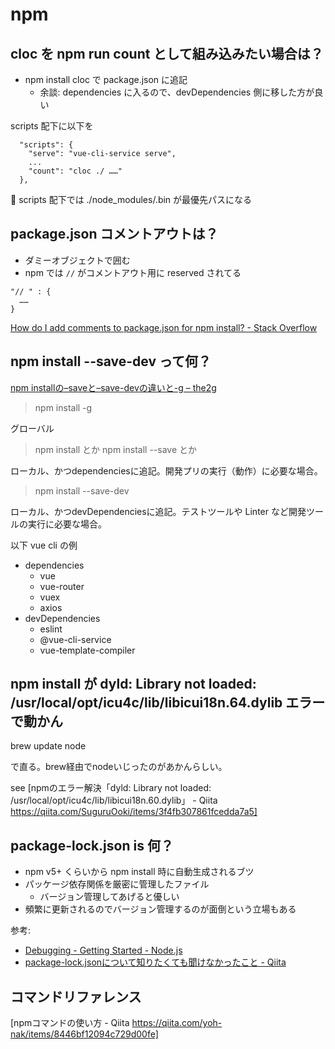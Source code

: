 # npm

## cloc を npm run count として組み込みたい場合は？
- npm install cloc で package.json に追記
    - 余談: dependencies に入るので、devDependencies 側に移した方が良い

scripts 配下に以下を

```
  "scripts": {
    "serve": "vue-cli-service serve",
    ...
    "count": "cloc ./ ……"
  },
```

:memo: scripts 配下では ./node_modules/.bin が最優先パスになる

## package.json コメントアウトは？
- ダミーオブジェクトで囲む
- npm では `//` がコメントアウト用に reserved されてる


```
"// " : {
  ……
}
```

[How do I add comments to package.json for npm install? - Stack Overflow](https://stackoverflow.com/questions/14221579/how-do-i-add-comments-to-package-json-for-npm-install)

## npm install --save-dev って何？
[npm installの–saveと–save-devの違いと-g – the2g](https://the2g.com/2280)

> npm install -g

グローバル

> npm install とか npm install --save とか

ローカル、かつdependenciesに追記。開発プリの実行（動作）に必要な場合。

> npm install --save-dev

ローカル、かつdevDependenciesに追記。テストツールや Linter など開発ツールの実行に必要な場合。

以下 vue cli の例

- dependencies
    - vue
    - vue-router
    - vuex
    - axios
- devDependencies
    - eslint
    - @vue-cli-service
    - vue-template-compiler

## npm install が dyld: Library not loaded: /usr/local/opt/icu4c/lib/libicui18n.64.dylib エラーで動かん
brew update node

で直る。brew経由でnodeいじったのがあかんらしい。

see [npmのエラー解決「dyld: Library not loaded: /usr/local/opt/icu4c/lib/libicui18n.60.dylib」 - Qiita https://qiita.com/SuguruOoki/items/3f4fb307861fcedda7a5]

## package-lock.json is 何？
- npm v5+ くらいから npm install 時に自動生成されるブツ
- パッケージ依存関係を厳密に管理したファイル
    - バージョン管理してあげると優しい
- 頻繁に更新されるのでバージョン管理するのが面倒という立場もある

参考:

- [Debugging - Getting Started - Node.js](https://nodejs.org/en/docs/guides/debugging-getting-started/)
- [package-lock.jsonについて知りたくても聞けなかったこと - Qiita](https://qiita.com/yfujii1127/items/7ca887a45e0855917279)

## コマンドリファレンス
[npmコマンドの使い方 - Qiita https://qiita.com/yoh-nak/items/8446bf12094c729d00fe]
